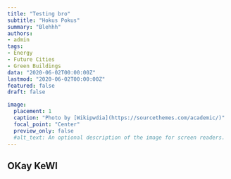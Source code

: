 ```yaml
---
title: "Testing bro"
subtitle: "Hokus Pokus"
summary: "Blehhh"
authors:
- admin
tags:
- Energy
- Future Cities
- Green Buildings
data: "2020-06-02T00:00:00Z"
lastmod: "2020-06-02T00:00:00Z"
featured: false
draft: false

image:
  placement: 1
  caption: "Photo by [Wikipwdia](https://sourcethemes.com/academic/)"
  focal_point: "Center"
  preview_only: false
  #alt_text: An optional description of the image for screen readers.
---
```

## OKay KeWl
